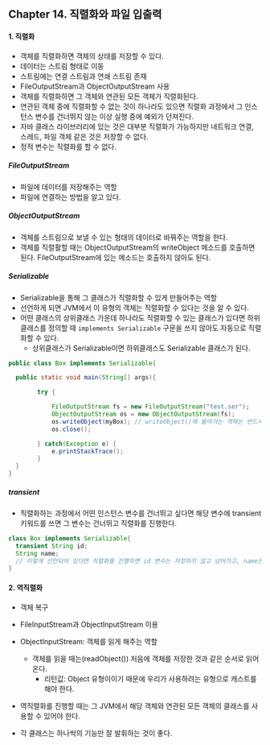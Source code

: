 ## Chapter 14. 직렬화와 파일 입출력
#### 1. 직렬화
* 객체를 직렬화하면 객체의 상태를 저장할 수 있다.
* 데이터는 스트림 형태로 이동
* 스트림에는 연결 스트림과 연쇄 스트림 존재
* FileOutputStream과 ObjectOutputStream 사용
* 객체를 직렬화하면 그 객체와 연관된 모든 객체가 직렬화된다.
* 연관된 객체 중에 직렬화할 수 없는 것이 하나라도 있으면 직렬화 과정에서 그 인스턴스 변수를 건너뛰지 않는 이상 실행 중에 예외가 던져진다.
* 자바 클래스 라이브러리에 있는 것은 대부분 직렬화가 가능하지만 네트워크 연결, 스레드, 파일 객체 같은 것은 저장할 수 없다.
* 정적 변수는 직렬화를 할 수 없다.

##### FileOutputStream
* 파일에 데이터를 저장해주는 역할
* 파일에 연결하는 방법을 알고 있다.

##### ObjectOutputStream
* 객체를 스트림으로 보낼 수 있는 형태의 데이터로 바꿔주는 역할을 한다.
* 객체를 직렬활할 때는 ObjectOutputStream의 writeObject 메소드를 호출하면 된다. FileOutputStream에 있는 메소드는 호출하지 않아도 된다.

##### Serializable
* Serializable을 통해 그 클래스가 직렬화할 수 있게 만들어주는 역할
* 선언하게 되면 JVM에서 이 유형의 객체는 직렬화할 수 있다는 것을 알 수 있다.
* 어떤 클래스의 상위클래스 가운데 하나라도 직렬화할 수 있는 클래스가 있다면 하위클래스를 정의할 때 ```implements Serializable``` 구문을 쓰지 않아도 자동으로 직렬화할 수 있다.
  * 상위클래스가 Serializable이면 하위클래스도 Serializable 클래스가 된다.
```java
public class Box implements Serializable{

  public static void main(String[] args){

		try {

			FileOutputStream fs = new FileOutputStream("test.ser");
			ObjectOutputStream os = new ObjectOutputStream(fs);
			os.writeObject(myBox); // writeObject()에 들어가는 객체는 반드시 Serializable이어야만 한다. 아니라면 RuntimeError 발생
			os.close();

		} catch(Exception e) {
			e.printStackTrace();
		}
  }
}
```

##### transient
* 직렬화하는 과정에서 어떤 인스턴스 변수를 건너뛰고 싶다면 해당 변수에 transient 키워드를 쓰면 그 변수는 건너뛰고 직렬화를 진행한다.
```java
class Box implements Serializable{
  transient String id;
  String name;
  // 이렇게 선언되어 있다면 직렬화를 진행하면 id 변수는 저장하지 않고 넘어가고, name은 직렬화과정에 포함되게 된다.
}
```


#### 2. 역직렬화
* 객체 복구
* FileInputStream과 ObjectInputStream 이용
* ObjectInputStream: 객체를 읽게 해주는 역할
  * 객체를 읽을 때는(readObject()) 처음에 객체를 저장한 것과 같은 순서로 읽어온다.
    * 리턴값: Object 유형이이기 때문에 우리가 사용하려는 유형으로 캐스트를 해야 한다.
* 역직렬화를 진행할 때는 그 JVM에서 해당 객체와 연관된 모든 객체의 클래스를 사용할 수 있어야 한다.


* 각 클래스는 하나씩의 기능만 잘 발휘하는 것이 좋다.
